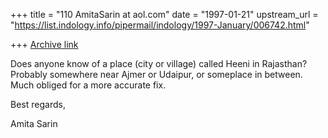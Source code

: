 +++
title = "110 AmitaSarin at aol.com"
date = "1997-01-21"
upstream_url = "https://list.indology.info/pipermail/indology/1997-January/006742.html"

+++
[Archive link](https://list.indology.info/pipermail/indology/1997-January/006742.html)

Does anyone know of a place (city or village) called Heeni in Rajasthan?
 Probably somewhere near Ajmer or Udaipur, or someplace in between.  Much
obliged for a more accurate fix.

Best regards,

Amita Sarin




